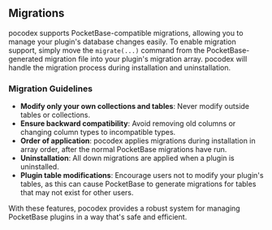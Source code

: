 ## Migrations

pocodex supports PocketBase-compatible migrations, allowing you to manage your plugin's database changes easily. To enable migration support, simply move the `migrate(...)` command from the PocketBase-generated migration file into your plugin's migration array. pocodex will handle the migration process during installation and uninstallation.

### Migration Guidelines

- **Modify only your own collections and tables**: Never modify outside tables or collections.
- **Ensure backward compatibility**: Avoid removing old columns or changing column types to incompatible types.
- **Order of application**: pocodex applies migrations during installation in array order, after the normal PocketBase migrations have run.
- **Uninstallation**: All down migrations are applied when a plugin is uninstalled.
- **Plugin table modifications**: Encourage users not to modify your plugin's tables, as this can cause PocketBase to generate migrations for tables that may not exist for other users.

With these features, pocodex provides a robust system for managing PocketBase plugins in a way that's safe and efficient.
